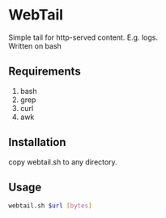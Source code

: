 # WebTail

Simple tail for http-served content. E.g. logs.  
Written on bash

## Requirements
1. bash
2. grep
3. curl
4. awk

## Installation
copy webtail.sh to any directory.


## Usage
```bash
webtail.sh $url [bytes]
```

